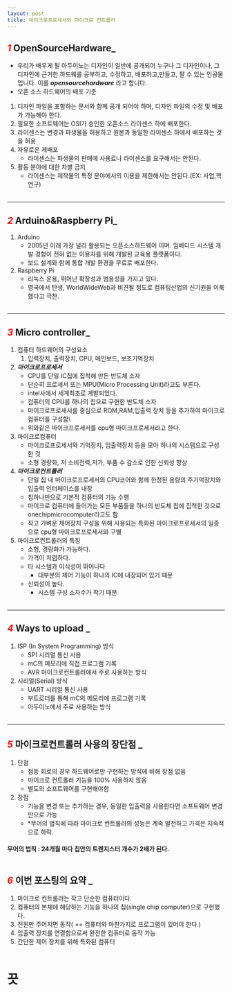 ```yaml
---
layout: post
title: 마이크로프로세서와 마이크로 컨트롤러
---
```

## **_<span style="color:red"> 1_ OpenSourceHardware</span>_**
* 우리가 배우게 될 아두이노는 디자인이 일반에 공개되어 누구나 그 디자인이나, 그 디자인에 근거한 하드웨를 공부하고, 수정하고, 배포하고,만들고, 팔 수 있는 인공물입니다. 이를 **_opensourcehardware_** 라고 합니다.
* 오픈 소스 하드웨어의 배포 기준
1. 디자인 파일을 포함하는 문서와 함께 공개 되어야 하며, 디자인 파일의 수정 및 배포가 가능해야 한다.
1. 필요한 소프트웨어는 OSI가 승인한 오픈소스 라이센스 하에 배포한다.
1. 라이센스는 변경과 파생물을 허용하고 원본과 동일한 라이센스 하에서 배포하는 것을 허용
1. 자유로운 제배포
    - 라이센스는 파생물의 판매에 사용료나 라이센스를 요구해서는 안된다.
1. 활동 분야에 대한 차별 금지
    - 라이센스는 제작물의 특정 분야에서의 이용을 제한해서는 안된다.(EX: 사업,핵 연구)<br/><br/>
    
---
## **_<span style="color:red"> 2_ Arduino&Raspberry Pi</span>_**
1. Arduino
    - 2005년 이래 가장 널리 활용되는 오픈소스하드웨어 이며. 임베디드 시스템 개발 경험이 전혀 없는 이용자를 위해 개발된 교육용 플랫폼이다.
    - 보드 설계와 함께 통합 개발 환경을 무료로 배포한다.
1. Raspberry Pi
    - 리눅스 운용, 뛰어난 확장성과 범용성을 가지고 있다.
    - 영국에서 탄생, WorldWideWeb과 비견될 정도로 컴퓨팅산업의 신기원을 이룩했다고 극찬.<br/><br/>

---
## **_<span style="color:red"> 3_ Micro controller</span>_**
1. 컴퓨터 하드웨어의 구성요소
    1. 입력장치, 출력장치, CPU, 메인보드, 보조기억장치
1. **_마이크로프로세서_**
    - CPU를 단일 IC칩에 집척해 만든 반도체 소자
    - 단순히 프로세서 또는 MPU(Micro Processing Unit)라고도 부른다.
    - intel사에서 세계최초로 계발되었다.
    - 컴퓨터의 CPU를 하나의 칩으로 구현한 반도체 소자
    - 마이크로프로세서를 중심으로 ROM,RAM,입출력 장치 등을 추가하여 마이크로 컴퓨터를 구성함\
    - 위와같은 마이크프로세서를 cpu형 마이크프로세서라고 한다.
1. 마이크로컴퓨터
    - 마이크로프로세서와 기억장치, 입출력장치 등을 모아 하나의 시스템으로 구성한 것
    - 소형 경량화, 저 소비전력,저가, 부품 수 감소로 인한 신뢰성 향상
1. **_마이크로컨트롤러_**
    - 단일 칩 내 마이크로프로세서의 CPU코어와 함께 한정된 용량의 주기억장치와 입출력 인터페이스를 내장
    - 칩하나만으로 기본적 컴퓨터의 기능 수행   
    - 마이크로 컴퓨터에 들어가는 모든 부품들을 하나의 반도체 칩에 집척한 것으로 onechipmicrocomputer라고도 함
    - 작고 가벼운 제어장치 구성을 위해 사용되는 특화된 마이크로프로세서의 일종으로 cpu형 마이크로프로세서와 구별
1. 마이크로컨트롤러의 특징
    - 소형, 경량화가 가능하다.
    - 가격이 저렴하다.
    - 타 시스템과 이식성이 뛰어나다
        - 대부분의 제어 기능이 하나의 IC에 내장되어 있기 때문
    - 신뢰성이 높다.
        - 시스템 구성 소자수가 작기 때문<br/><br/>

---
## **_<span style="color:red"> 4_ Ways to upload </span>_**
1. ISP (In System Programming) 방식
    - SPI 시리얼 통신 사용
    - mC의 메모리에 직접 프로그램 기록
    - AVR 마이크로컨트롤러에서 주로 사용하는 방식
1. 시리얼(Serial) 방식
    - UART 시리얼 통신 사용
    - 부트로더를 통해 mC의 메모리에 프로그램 기록
    - 아두이노에서 주로 사용하는 방식<br/><br/>

---
## **_<span style="color:red"> 5_ 마이크로컨트롤러 사용의 장단점 </span>_**
1. 단점
    - 점등 회로의 경우 하드웨어로만 구현하는 방식에 비해 장점 없음
    - 마이크로 컨트롤러 기능을 100% 사용하지 않음
    - 별도의 소프트웨어를 구현해야함
1. 장점
    - 기능을 변경 또는 추가하는 경우, 동일한 입출력을 사용한다면 소프트웨어 변경만으로 가능
    - *무어의 법칙에 따라 마이크로 컨트롤러의 성능은 계속 발전하고 가격은 지속적으로 하락.
#### 무어의 법칙 : 24개월 마다 칩안의 트렌지스터 개수가 2배가 된다. <br/><br/>

## **_<span style="color:red"> 6_ 이번 포스팅의 요약 </span>_**
1. 마이크로 컨트롤러는 작고 단순한 컴퓨터이다.
1. 컴퓨터의 본체에 해당하는 기능을 하나의 칩(single chip computer)으로 구현했다.
1. 전원만 주어지면 동작( == 컴퓨터와 마찬가지로 프로그램이 있어야 한다.)
1. 입출력 장치를 연결함으로써 완전한 컴퓨터로 동작 가능
1. 간단한 제어 장치를 위해 특화된 컴퓨터<br/><br/>

# 끗
 




